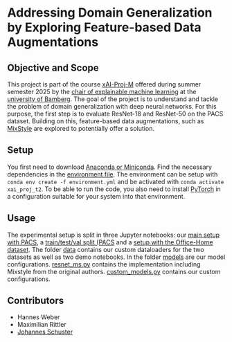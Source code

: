 # Addressing Domain Generalization by Exploring Feature-based Data Augmentations

## Objective and Scope

This project is part of the course [xAI-Proj-M](https://univis.uni-bamberg.de/prg?search=lectures&department=070106&id=22594511) offered during summer semester 2025 by the [chair of explainable machine learning](https://www.uni-bamberg.de/en/ai/chair-of-explainable-machine-learning/) at the [university of Bamberg](https://www.uni-bamberg.de/en/). The goal of the project is to understand and tackle the problem of domain generalization with deep neural networks. For this purpose, the first step is to evaluate ResNet-18 and ResNet-50 on the PACS dataset. Building on this, feature-based data augmentations, such as [MixStyle](https://doi.org/10.1007/s11263-023-01913-8) are explored to potentially offer a solution.

## Setup

You first need to download [Anaconda or Miniconda](https://www.anaconda.com/download/success). Find the necessary dependencies in the [environment file](./environment.yml). The environment can be setup with `conda env create -f environment.yml` and be activated with `conda activate xai_proj_t2`. To be able to run the code, you also need to install [PyTorch](https://pytorch.org/) in a configuration suitable for your system into that environment.

## Usage

The experimental setup is split in three Jupyter notebooks: our [main setup with PACS](./notebooks/PACSSetup.ipynb), a [train/test/val split (PACS](./notebooks/PACSThreefold.ipynb) and a [setup with the Office-Home dataset](./notebooks/OfficeHomeSetup.ipynb). The folder [data](./data/) contains our custom dataloaders for the two datasets as well as two demo notebooks. In the folder [models](./models/) are our model configurations. [resnet_ms.py](./models/resnet_ms.py) contains the implementation including Mixstyle from the original authors. [custom_models.py](./models/custom_models.py) contains our custom configurations.

## Contributors

-   Hannes Weber
-   Maximilian Rittler
-   [Johannes Schuster](mailto:johannes-christian.schuster@stud.uni-bamberg.de)
